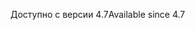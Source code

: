 <span data-ttu-id="a9d0d-101">Доступно с версии 4.7</span><span class="sxs-lookup"><span data-stu-id="a9d0d-101">Available since 4.7</span></span>